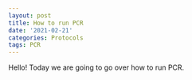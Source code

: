 ```yaml
---
layout: post
title: How to run PCR
date: '2021-02-21'
categories: Protocols
tags: PCR
---
```

Hello! Today we are going to go over how to run PCR. 

